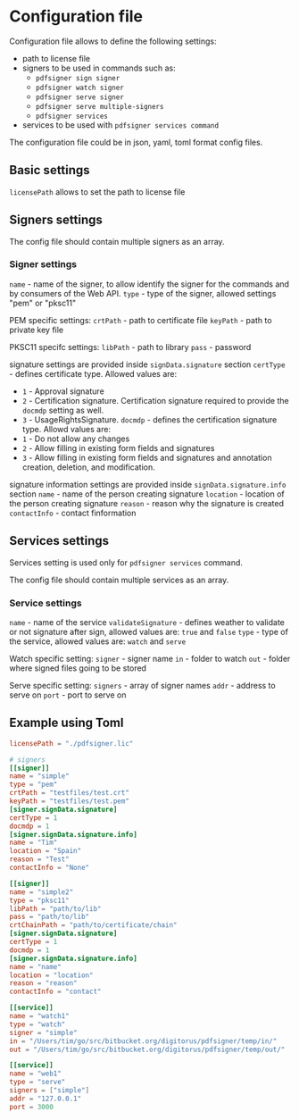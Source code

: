 # Configuration file 

Configuration file allows to define the following settings:

- path to license file
- signers to be used in commands such as:
  - `pdfsigner sign signer`
  - `pdfsigner watch signer`
  - `pdfsigner serve signer`
  - `pdfsigner serve multiple-signers`
  - `pdfsigner services`
- services to be used with `pdfsigner services command`


The configuration file could be in json, yaml, toml format config files.

## Basic settings

`licensePath` allows to set the path to license file

## Signers settings

The config file should contain multiple signers as an array.

### Signer settings

`name` - name of the signer, to allow identify the signer for the commands and by consumers of the Web API.
`type` - type of the signer, allowed settings "pem" or "pksc11"

PEM specific settings:
`crtPath` - path to certificate file
`keyPath` - path to private key file

PKSC11 specifc settings:
`libPath` - path to library
`pass` - password

signature settings are provided inside `signData.signature` section
`certType` - defines certificate type. Allowed values are: 
  - `1` - Approval signature
  - `2` - Certification signature. Certification signature required to provide the `docmdp` setting as well.  
  - `3` - UsageRightsSignature.
`docmdp` - defines the certification signature type. Allowd values are:
  - `1` - Do not allow any changes
  - `2` - Allow filling in existing form fields and signatures
  - `3` - Allow filling in existing form fields and signatures and annotation creation, deletion, and modification. 

signature information settings are provided inside `signData.signature.info` section
`name` - name of the person creating signature
`location` - location of the person creating signature
`reason` - reason why the signature is created
`contactInfo` - contact finformation

## Services settings

Services setting is used only for `pdfsigner services` command.

The config file should contain multiple services as an array.

### Service settings

`name` - name of the service
`validateSignature` - defines weather to validate or not signature after sign, allowed values are: `true` and `false`
`type` - type of the service, allowed values are: `watch` and `serve`


Watch specific setting:
`signer` - signer name
`in` - folder to watch
`out` - folder where signed files going to be stored

Serve specific setting: 
`signers` - array of signer names
`addr` - address to serve on
`port` - port to serve on


## Example using Toml


```toml
licensePath = "./pdfsigner.lic"

# signers
[[signer]]
name = "simple"
type = "pem"
crtPath = "testfiles/test.crt"
keyPath = "testfiles/test.pem"
[signer.signData.signature]
certType = 1
docmdp = 1
[signer.signData.signature.info]
name = "Tim"
location = "Spain"
reason = "Test"
contactInfo = "None"

[[signer]]
name = "simple2"
type = "pksc11"
libPath = "path/to/lib"
pass = "path/to/lib"
crtChainPath = "path/to/certificate/chain"
[signer.signData.signature]
certType = 1
docmdp = 1
[signer.signData.signature.info]
name = "name"
location = "location"
reason = "reason"
contactInfo = "contact"

[[service]]
name = "watch1"
type = "watch"
signer = "simple"
in = "/Users/tim/go/src/bitbucket.org/digitorus/pdfsigner/temp/in/"
out = "/Users/tim/go/src/bitbucket.org/digitorus/pdfsigner/temp/out/"

[[service]]
name = "web1"
type = "serve"
signers = ["simple"]
addr = "127.0.0.1"
port = 3000

```

